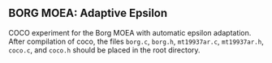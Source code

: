 ## BORG MOEA: Adaptive Epsilon

COCO experiment for the Borg MOEA with automatic epsilon adaptation.
After compilation of coco, the files `borg.c`, `borg.h`, `mt19937ar.c`, `mt19937ar.h`, `coco.c`, and `coco.h` should be placed in the root directory.
